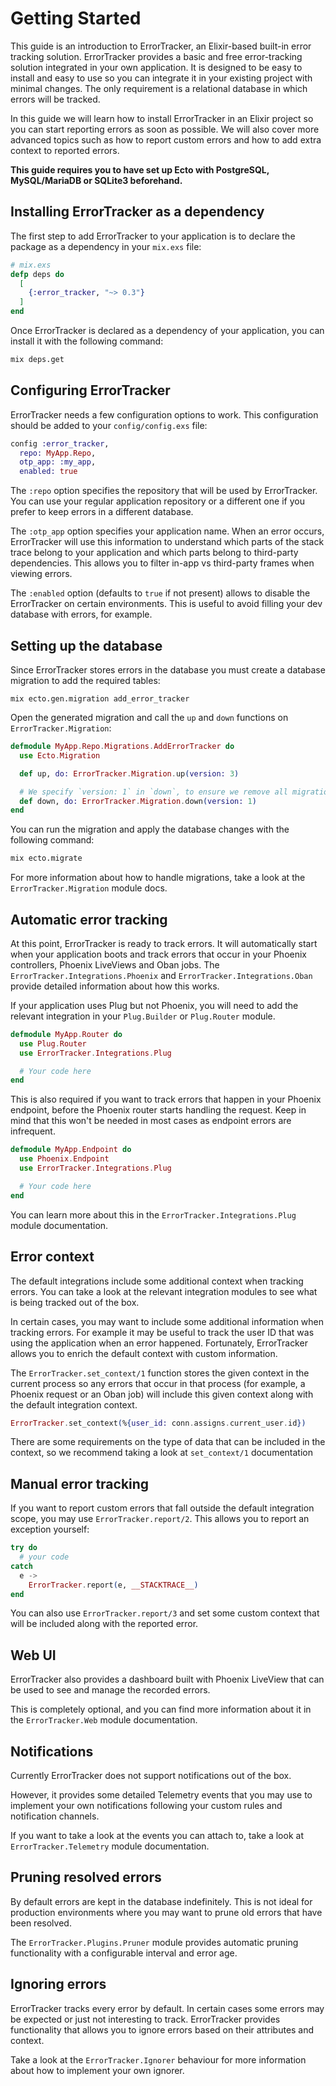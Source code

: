 # Getting Started

This guide is an introduction to ErrorTracker, an Elixir-based built-in error tracking solution. ErrorTracker provides a basic and free error-tracking solution integrated in your own application. It is designed to be easy to install and easy to use so you can integrate it in your existing project with minimal changes. The only requirement is a relational database in which errors will be tracked.

In this guide we will learn how to install ErrorTracker in an Elixir project so you can start reporting errors as soon as possible. We will also cover more advanced topics such as how to report custom errors and how to add extra context to reported errors.

**This guide requires you to have set up Ecto with PostgreSQL, MySQL/MariaDB or SQLite3 beforehand.**

## Installing ErrorTracker as a dependency

The first step to add ErrorTracker to your application is to declare the package as a dependency in your `mix.exs` file:

```elixir
# mix.exs
defp deps do
  [
    {:error_tracker, "~> 0.3"}
  ]
end
```

Once ErrorTracker is declared as a dependency of your application, you can install it with the following command:

```bash
mix deps.get
```

## Configuring ErrorTracker

ErrorTracker needs a few configuration options to work. This configuration should be added to your `config/config.exs` file:

```elixir
config :error_tracker,
  repo: MyApp.Repo,
  otp_app: :my_app,
  enabled: true
```

The `:repo` option specifies the repository that will be used by ErrorTracker. You can use your regular application repository or a different one if you prefer to keep errors in a different database.

The `:otp_app` option specifies your application name. When an error occurs, ErrorTracker will use this information to understand which parts of the stack trace belong to your application and which parts belong to third-party dependencies. This allows you to filter in-app vs third-party frames when viewing errors.

The `:enabled` option (defaults to `true` if not present) allows to disable the ErrorTracker on certain environments. This is useful to avoid filling your dev database with errors, for example.

## Setting up the database

Since ErrorTracker stores errors in the database you must create a database migration to add the required tables:

```
mix ecto.gen.migration add_error_tracker
```

Open the generated migration and call the `up` and `down` functions on `ErrorTracker.Migration`:

```elixir
defmodule MyApp.Repo.Migrations.AddErrorTracker do
  use Ecto.Migration

  def up, do: ErrorTracker.Migration.up(version: 3)

  # We specify `version: 1` in `down`, to ensure we remove all migrations.
  def down, do: ErrorTracker.Migration.down(version: 1)
end
```

You can run the migration and apply the database changes with the following command:

```bash
mix ecto.migrate
```

For more information about how to handle migrations, take a look at the `ErrorTracker.Migration` module docs.

## Automatic error tracking

At this point, ErrorTracker is ready to track errors. It will automatically start when your application boots and track errors that occur in your Phoenix controllers, Phoenix LiveViews and Oban jobs. The `ErrorTracker.Integrations.Phoenix` and `ErrorTracker.Integrations.Oban` provide detailed information about how this works.

If your application uses Plug but not Phoenix, you will need to add the relevant integration in your `Plug.Builder` or `Plug.Router` module.

```elixir
defmodule MyApp.Router do
  use Plug.Router
  use ErrorTracker.Integrations.Plug

  # Your code here
end
```

This is also required if you want to track errors that happen in your Phoenix endpoint, before the Phoenix router starts handling the request. Keep in mind that this won't be needed in most cases as endpoint errors are infrequent.

```elixir
defmodule MyApp.Endpoint do
  use Phoenix.Endpoint
  use ErrorTracker.Integrations.Plug

  # Your code here
end
```

You can learn more about this in the `ErrorTracker.Integrations.Plug` module documentation.

## Error context

The default integrations include some additional context when tracking errors. You can take a look at the relevant integration modules to see what is being tracked out of the box.

In certain cases, you may want to include some additional information when tracking errors. For example it may be useful to track the user ID that was using the application when an error happened. Fortunately, ErrorTracker allows you to enrich the default context with custom information.

The `ErrorTracker.set_context/1` function stores the given context in the current process so any errors that occur in that process (for example, a Phoenix request or an Oban job) will include this given context along with the default integration context.

```elixir
ErrorTracker.set_context(%{user_id: conn.assigns.current_user.id})
```

There are some requirements on the type of data that can be included in the context, so we recommend taking a look at `set_context/1` documentation

## Manual error tracking

If you want to report custom errors that fall outside the default integration scope, you may use `ErrorTracker.report/2`. This allows you to report an exception yourself:

```elixir
try do
  # your code
catch
  e ->
    ErrorTracker.report(e, __STACKTRACE__)
end
```

You can also use `ErrorTracker.report/3` and set some custom context that will be included along with the reported error.

## Web UI

ErrorTracker also provides a dashboard built with Phoenix LiveView that can be used to see and manage the recorded errors.

This is completely optional, and you can find more information about it in the `ErrorTracker.Web` module documentation.

## Notifications

Currently ErrorTracker does not support notifications out of the box.

However, it provides some detailed Telemetry events that you may use to implement your own notifications following your custom rules and notification channels.

If you want to take a look at the events you can attach to, take a look at `ErrorTracker.Telemetry` module documentation.

## Pruning resolved errors

By default errors are kept in the database indefinitely. This is not ideal for production
environments where you may want to prune old errors that have been resolved.

The `ErrorTracker.Plugins.Pruner` module provides automatic pruning functionality with a configurable
interval and error age.

## Ignoring errors

ErrorTracker tracks every error by default. In certain cases some errors may be expected or just not interesting to track.
ErrorTracker provides functionality that allows you to ignore errors based on their attributes and context.

Take a look at the `ErrorTracker.Ignorer` behaviour for more information about how to implement your own ignorer.
